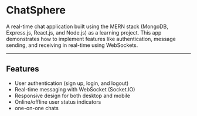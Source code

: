 # ChatSphere

A real-time chat application built using the MERN stack (MongoDB, Express.js, React.js, and Node.js) as a learning project. This app demonstrates how to implement features like authentication, message sending, and receiving in real-time using WebSockets.

---

## Features

- User authentication (sign up, login, and logout)
- Real-time messaging with WebSocket (Socket.IO)
- Responsive design for both desktop and mobile
- Online/offline user status indicators
- one-on-one chats

